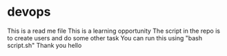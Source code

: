 # devops
This is a read me file
This is a learning opportunity
The script in the repo is to create users and do some other task You can run this using "bash script.sh" Thank you
hello
